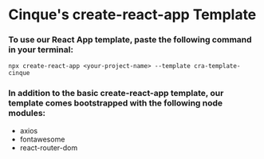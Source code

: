 # Cinque's create-react-app Template

### To use our React App template, paste the following command in your terminal:
```npx create-react-app <your-project-name> --template cra-template-cinque```

### In addition to the basic create-react-app template, our template comes bootstrapped with the following node modules:
- axios
- fontawesome
- react-router-dom